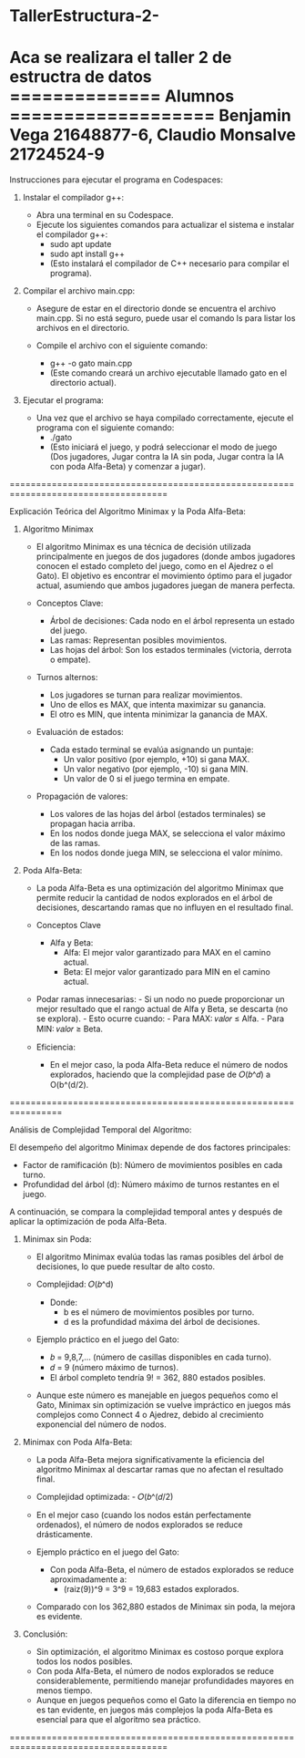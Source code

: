 # TallerEstructura-2-
Aca se realizara el taller 2 de estructra de datos
============== Alumnos ===================
Benjamin Vega 21648877-6, Claudio Monsalve 21724524-9
=========================================================================================================================================

Instrucciones para ejecutar el programa en Codespaces:

1. Instalar el compilador g++:
    - Abra una terminal en su Codespace.
    - Ejecute los siguientes comandos para actualizar el sistema e instalar el compilador g++:
        - sudo apt update
        - sudo apt install g++
        - (Esto instalará el compilador de C++ necesario para compilar el programa).

2. Compilar el archivo main.cpp:
    - Asegure de estar en el directorio donde se encuentra el archivo main.cpp. Si no está seguro, puede usar el comando ls para listar los archivos en el directorio.

    - Compile el archivo con el siguiente comando:
        - g++ -o gato main.cpp
        - (Este comando creará un archivo ejecutable llamado gato en el directorio actual).

3. Ejecutar el programa:
    - Una vez que el archivo se haya compilado correctamente, ejecute el programa con el siguiente comando:
        - ./gato
        - (Esto iniciará el juego, y podrá seleccionar el modo de juego (Dos jugadores, Jugar contra la IA sin poda, Jugar contra la IA             con poda Alfa-Beta) y comenzar a jugar).
   
====================================================================================

Explicación Teórica del Algoritmo Minimax y la Poda Alfa-Beta:

1. Algoritmo Minimax
    - El algoritmo Minimax es una técnica de decisión utilizada principalmente en juegos de dos jugadores (donde ambos jugadores conocen el estado completo del juego, como en el Ajedrez o el Gato). El objetivo es encontrar el movimiento óptimo para el jugador actual, asumiendo que ambos jugadores juegan de manera perfecta.

    - Conceptos Clave:
        - Árbol de decisiones: Cada nodo en el árbol representa un estado del juego.
        - Las ramas: Representan posibles movimientos.
        - Las hojas del árbol: Son los estados terminales (victoria, derrota o empate).
          
    - Turnos alternos:
        - Los jugadores se turnan para realizar movimientos.
        - Uno de ellos es MAX, que intenta maximizar su ganancia.
        - El otro es MIN, que intenta minimizar la ganancia de MAX.
      
    - Evaluación de estados:
        - Cada estado terminal se evalúa asignando un puntaje:
            - Un valor positivo (por ejemplo, +10) si gana MAX.
            - Un valor negativo (por ejemplo, -10) si gana MIN.
            - Un valor de 0 si el juego termina en empate.
          
    - Propagación de valores:
        - Los valores de las hojas del árbol (estados terminales) se propagan hacia arriba.
        - En los nodos donde juega MAX, se selecciona el valor máximo de las ramas.
        - En los nodos donde juega MIN, se selecciona el valor mínimo.
          
     
2. Poda Alfa-Beta:
    - La poda Alfa-Beta es una optimización del algoritmo Minimax que permite reducir la cantidad de nodos explorados en el árbol de decisiones, descartando ramas que no influyen en el resultado final.

    - Conceptos Clave
        - Alfa y Beta:
            - Alfa: El mejor valor garantizado para MAX en el camino actual.
            - Beta: El mejor valor garantizado para MIN en el camino actual.
   - Podar ramas innecesarias:
         - Si un nodo no puede proporcionar un mejor resultado que el rango actual de Alfa y Beta, se descarta (no se explora).
         - Esto ocurre cuando:
             - Para MAX: 𝑣𝑎𝑙𝑜𝑟 ≤ Alfa.
             - Para MIN: 𝑣𝑎𝑙𝑜𝑟 ≥ Beta.
    - Eficiencia:
        - En el mejor caso, la poda Alfa-Beta reduce el número de nodos explorados, haciendo que la complejidad pase de 𝑂(𝑏^𝑑) a O(b^(d/2).

================================================================

Análisis de Complejidad Temporal del Algoritmo:

El desempeño del algoritmo Minimax depende de dos factores principales:
- Factor de ramificación (b): Número de movimientos posibles en cada turno.
- Profundidad del árbol (d): Número máximo de turnos restantes en el juego.
    
A continuación, se compara la complejidad temporal antes y después de aplicar la optimización de poda Alfa-Beta.

1. Minimax sin Poda:
    - El algoritmo Minimax evalúa todas las ramas posibles del árbol de decisiones, lo que puede resultar de alto costo.
    - Complejidad:
            𝑂(𝑏^d)
      - Donde:
        - b es el número de movimientos posibles por turno.
        - d es la profundidad máxima del árbol de decisiones.

   
    - Ejemplo práctico en el juego del Gato:
        - 𝑏 = 9,8,7,... (número de casillas disponibles en cada turno).
        - 𝑑 = 9 (número máximo de turnos).
        - El árbol completo tendría 9! = 362, 880 estados posibles.
    
    - Aunque este número es manejable en juegos pequeños como el Gato, Minimax sin optimización se vuelve impráctico en juegos más             complejos como Connect 4 o Ajedrez, debido al crecimiento exponencial del número de nodos.
   

2. Minimax con Poda Alfa-Beta:
    - La poda Alfa-Beta mejora significativamente la eficiencia del algoritmo Minimax al descartar ramas que no afectan el resultado           final.
    - Complejidad optimizada:
            - 𝑂(𝑏^(𝑑/2)
   
    - En el mejor caso (cuando los nodos están perfectamente ordenados), el número de nodos explorados se reduce drásticamente.

    - Ejemplo práctico en el juego del Gato:
        - Con poda Alfa-Beta, el número de estados explorados se reduce aproximadamente a:
            - (raiz(9))^9 = 3^9 = 19,683 estados explorados.

   - Comparado con los 362,880 estados de Minimax sin poda, la mejora es evidente.

3. Conclusión:
    - Sin optimización, el algoritmo Minimax es costoso porque explora todos los nodos posibles.
    - Con poda Alfa-Beta, el número de nodos explorados se reduce considerablemente, permitiendo manejar profundidades mayores en menos        tiempo.
    - Aunque en juegos pequeños como el Gato la diferencia en tiempo no es tan evidente, en juegos más complejos la poda Alfa-Beta es          esencial para que el algoritmo sea práctico.

====================================================================================
